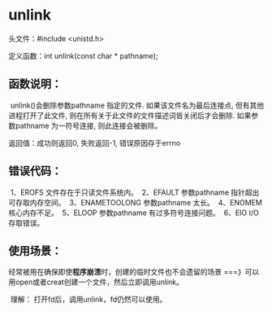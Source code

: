 # unlink

头文件：#include <unistd.h>

定义函数：int unlink(const char * pathname);

## 函数说明：

​		unlink()会删除参数pathname 指定的文件. 如果该文件名为最后连接点, 但有其他进程打开了此文件, 则在所有关于此文件的文件描述词皆关闭后才会删除. 如果参数pathname 为一符号连接, 则此连接会被删除。

返回值：成功则返回0, 失败返回-1, 错误原因存于errno

## 错误代码：

​	1、EROFS 文件存在于只读文件系统内。
​	2、EFAULT 参数pathname 指针超出可存取内存空间。
​	3、ENAMETOOLONG 参数pathname 太长。
​	4、ENOMEM 核心内存不足。
​	5、ELOOP 参数pathname 有过多符号连接问题。
​	6、EIO I/O 存取错误。

## 使用场景：

​	经常被用在确保即使**程序崩溃**时，创建的临时文件也不会遗留的场景 ===》可以用open或者creat创建一个文件，然后立即调用unlink。

​	理解： 打开fd后，调用unlink，fd仍然可以使用。

